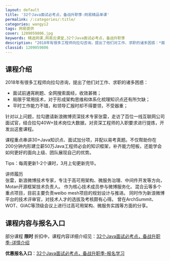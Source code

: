 ```yaml
---
layout: default
title: '32个Java面试必考点，备战升职季-网易精品单课'
permalink: /:categories/:title/
categories: wangyi2
tags: 网易提供
cover: 1209059806.jpg
keywords: 精选网课,网易云课堂,32个Java面试必考点，备战升职季
description: "2018年有很多工程师向拉勾咨询，提出了他们对工作、求职的诸多困惑：*面试前通宵刷题、全网搜索面经，收效甚微；*局限于常用技术，对于形成架构思维和体系化梳理知识点还有所欠缺；*平时工作能力不"
classid: 1209059806
---
```


## 课程介绍

2018年有很多工程师向拉勾咨询，提出了他们对工作、求职的诸多困惑：

* 面试前通宵刷题、全网搜索面经，收效甚微；
* 局限于常用技术，对于形成架构思维和体系化梳理知识点还有所欠缺；
* 平时工作能力不错，和领导汇报时却不得要领，不受器重；

针对以上问题，拉勾邀请新浪微博资深技术专家张雷，走访了百位一线互联网公司面试官，结合拉勾40W+技术岗位大数据，对资深工程师的入职要求进行提炼，开发出这套课程。

课程重点串讲30+Java知识点、面试加分项，并配以易考真题。不仅帮助你在200分钟内形建立薪50万Java工程师必会的知识框架，补齐能力短板，还能学会如何更好的面向上级、团队展现自己的优势。

Tips：每周更新1-2个课时，3月上旬更新完毕。

讲师履历  
张雷，新浪微博技术专家，专注于高可用架构、微服务治理、中间件开发等方向，Motan开源框架技术负责人。
作为核心技术成员参与微博服务化、混合云等多个重点项目，目前主要负责weibo mesh项目的规划设计与推进。
同时作为新浪微博平台的技术评审官，对技术人才的选拔及考核颇有心得。
曾在ArchSummit、WOT、GIAC等顶级会议上进行过高可用架构、微服务实践等方面的分享。

## 课程内容与报名入口

部分课程 **限时** 折扣中，课程内容详细介绍见：[32个Java面试必考点，备战升职季-详情介绍](https://study.163.com/course/introduction/1209059806.htm?share=1&shareId=1025206652&utm_campaign=share&utm_medium=iphoneShare&utm_source=&utm_u=1025206652)

**优惠报名入口**：[32个Java面试必考点，备战升职季-报名学习](https://study.163.com/course/introduction/1209059806.htm?share=1&shareId=1025206652&utm_campaign=share&utm_medium=iphoneShare&utm_source=&utm_u=1025206652)

